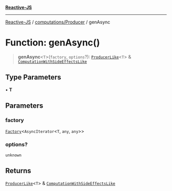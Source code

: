 [**Reactive-JS**](../../../README.md)

***

[Reactive-JS](../../../README.md) / [computations/Producer](../README.md) / genAsync

# Function: genAsync()

> **genAsync**\<`T`\>(`factory`, `options`?): [`ProducerLike`](../../interfaces/ProducerLike.md)\<`T`\> & [`ComputationWithSideEffectsLike`](../../interfaces/ComputationWithSideEffectsLike.md)

## Type Parameters

• **T**

## Parameters

### factory

[`Factory`](../../../functions/type-aliases/Factory.md)\<`AsyncIterator`\<`T`, `any`, `any`\>\>

### options?

`unknown`

## Returns

[`ProducerLike`](../../interfaces/ProducerLike.md)\<`T`\> & [`ComputationWithSideEffectsLike`](../../interfaces/ComputationWithSideEffectsLike.md)
